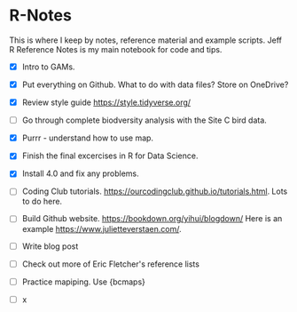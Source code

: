 # R-Notes

This is where I keep by notes, reference material and example scripts. 
Jeff R Reference Notes is my main notebook for code and tips.   

- [x] Intro to GAMs.
- [x] Put everything on Github. What to do with data files? Store on OneDrive?
- [x] Review style guide <https://style.tidyverse.org/>
- [ ] Go through complete biodversity analysis with the Site C bird data.
- [x] Purrr - understand how to use map. 
- [x] Finish the final excercises in R for Data Science.
- [x] Install 4.0 and fix any problems.
- [ ] Coding Club tutorials. <https://ourcodingclub.github.io/tutorials.html>. Lots to do here.
- [ ] Build Github website. https://bookdown.org/yihui/blogdown/ Here is an example <https://www.julietteverstaen.com/>.
- [ ] Write blog post
- [ ] Check out more of Eric Fletcher's reference lists
- [ ] Practice mapiping. Use {bcmaps} 
- [ ] x



